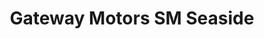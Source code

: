 ---
title: "Gateway Motors SM Seaside"
url: /cebu-city/gateway-motors-sm-seaside/
shop: Autohaus
---
